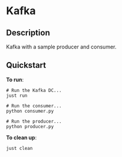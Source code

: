 # Kafka

## Description

Kafka with a sample producer and consumer.

## Quickstart

**To run**:

```shell
# Run the Kafka DC...
just run

# Run the consumer...
python consumer.py

# Run the producer...
python producer.py
```

**To clean up**:

```shell
just clean
```
